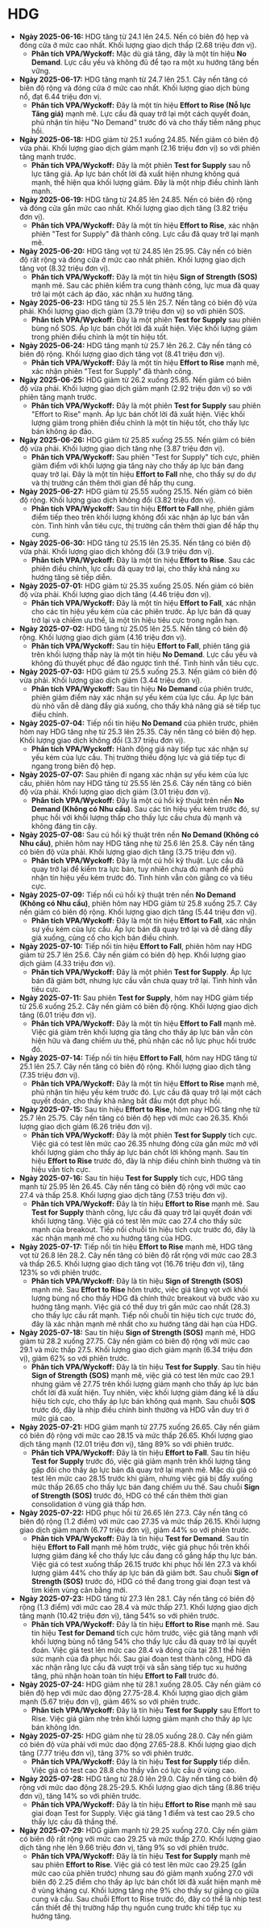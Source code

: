 # HDG

-   **Ngày 2025-06-16:** HDG tăng từ 24.1 lên 24.5. Nến có biên độ hẹp và đóng cửa ở mức cao nhất. Khối lượng giao dịch thấp (2.68 triệu đơn vị).
    -   **Phân tích VPA/Wyckoff:** Mặc dù giá tăng, đây là một tín hiệu **No Demand**. Lực cầu yếu và không đủ để tạo ra một xu hướng tăng bền vững.
-   **Ngày 2025-06-17:** HDG tăng mạnh từ 24.7 lên 25.1. Cây nến tăng có biên độ rộng và đóng cửa ở mức cao nhất. Khối lượng giao dịch bùng nổ, đạt 6.44 triệu đơn vị.
    -   **Phân tích VPA/Wyckoff:** Đây là một tín hiệu **Effort to Rise (Nỗ lực Tăng giá)** mạnh mẽ. Lực cầu đã quay trở lại một cách quyết đoán, phủ nhận tín hiệu "No Demand" trước đó và cho thấy tiềm năng phục hồi.
-   **Ngày 2025-06-18:** HDG giảm từ 25.1 xuống 24.85. Nến giảm có biên độ vừa phải. Khối lượng giao dịch giảm mạnh (2.16 triệu đơn vị) so với phiên tăng mạnh trước.
    -   **Phân tích VPA/Wyckoff:** Đây là một phiên **Test for Supply** sau nỗ lực tăng giá. Áp lực bán chốt lời đã xuất hiện nhưng không quá mạnh, thể hiện qua khối lượng giảm. Đây là một nhịp điều chỉnh lành mạnh.
- **Ngày 2025-06-19:** HDG tăng từ 24.85 lên 24.85. Nến có biên độ rộng và đóng cửa gần mức cao nhất. Khối lượng giao dịch tăng (3.82 triệu đơn vị).
    - **Phân tích VPA/Wyckoff:** Đây là một tín hiệu **Effort to Rise**, xác nhận phiên "Test for Supply" đã thành công. Lực cầu đã quay trở lại mạnh mẽ.
- **Ngày 2025-06-20:** HDG tăng vọt từ 24.85 lên 25.95. Cây nến có biên độ rất rộng và đóng cửa ở mức cao nhất phiên. Khối lượng giao dịch tăng vọt (8.32 triệu đơn vị).
    - **Phân tích VPA/Wyckoff:** Đây là một tín hiệu **Sign of Strength (SOS)** mạnh mẽ. Sau các phiên kiểm tra cung thành công, lực mua đã quay trở lại một cách áp đảo, xác nhận xu hướng tăng.
- **Ngày 2025-06-23:** HDG tăng từ 25.5 lên 25.7. Nến tăng có biên độ vừa phải. Khối lượng giao dịch giảm (3.79 triệu đơn vị) so với phiên SOS.
    - **Phân tích VPA/Wyckoff:** Đây là một phiên **Test for Supply** sau phiên bùng nổ SOS. Áp lực bán chốt lời đã xuất hiện. Việc khối lượng giảm trong phiên điều chỉnh là một tín hiệu tốt.
- **Ngày 2025-06-24:** HDG tăng mạnh từ 25.7 lên 26.2. Cây nến tăng có biên độ rộng. Khối lượng giao dịch tăng vọt (8.41 triệu đơn vị).
    - **Phân tích VPA/Wyckoff:** Đây là một tín hiệu **Effort to Rise** mạnh mẽ, xác nhận phiên "Test for Supply" đã thành công.
- **Ngày 2025-06-25:** HDG giảm từ 26.2 xuống 25.85. Nến giảm có biên độ vừa phải. Khối lượng giao dịch giảm mạnh (2.92 triệu đơn vị) so với phiên tăng mạnh trước.
    - **Phân tích VPA/Wyckoff:** Đây là một phiên **Test for Supply** sau phiên "Effort to Rise" mạnh. Áp lực bán chốt lời đã xuất hiện. Việc khối lượng giảm trong phiên điều chỉnh là một tín hiệu tốt, cho thấy lực bán không áp đảo.
- **Ngày 2025-06-26:** HDG giảm từ 25.85 xuống 25.55. Nến giảm có biên độ vừa phải. Khối lượng giao dịch tăng nhẹ (3.87 triệu đơn vị).
    - **Phân tích VPA/Wyckoff:** Sau phiên "Test for Supply" tích cực, phiên giảm điểm với khối lượng gia tăng này cho thấy áp lực bán đang quay trở lại. Đây là một tín hiệu **Effort to Fall** nhẹ, cho thấy sự do dự và thị trường cần thêm thời gian để hấp thụ cung.
- **Ngày 2025-06-27:** HDG giảm từ 25.55 xuống 25.15. Nến giảm có biên độ rộng. Khối lượng giao dịch không đổi (3.82 triệu đơn vị).
    - **Phân tích VPA/Wyckoff:** Sau tín hiệu **Effort to Fall** nhẹ, phiên giảm điểm tiếp theo trên khối lượng không đổi xác nhận áp lực bán vẫn còn. Tình hình vẫn tiêu cực, thị trường cần thêm thời gian để hấp thụ cung.
- **Ngày 2025-06-30:** HDG tăng từ 25.15 lên 25.35. Nến tăng có biên độ vừa phải. Khối lượng giao dịch không đổi (3.9 triệu đơn vị).
    - **Phân tích VPA/Wyckoff:** Đây là một tín hiệu **Effort to Rise**. Sau các phiên điều chỉnh, lực cầu đã quay trở lại, cho thấy khả năng xu hướng tăng sẽ tiếp diễn.
- **Ngày 2025-07-01:** HDG giảm từ 25.35 xuống 25.05. Nến giảm có biên độ vừa phải. Khối lượng giao dịch tăng (4.46 triệu đơn vị).
    - **Phân tích VPA/Wyckoff:** Đây là một tín hiệu **Effort to Fall**, xác nhận cho các tín hiệu yếu kém của các phiên trước. Áp lực bán đã quay trở lại và chiếm ưu thế, là một tín hiệu tiêu cực trong ngắn hạn.
- **Ngày 2025-07-02:** HDG tăng từ 25.05 lên 25.5. Nến tăng có biên độ rộng. Khối lượng giao dịch giảm (4.16 triệu đơn vị).
    - **Phân tích VPA/Wyckoff:** Sau tín hiệu **Effort to Fall**, phiên tăng giá trên khối lượng thấp này là một tín hiệu **No Demand**. Lực cầu yếu và không đủ thuyết phục để đảo ngược tình thế. Tình hình vẫn tiêu cực.
- **Ngày 2025-07-03:** HDG giảm từ 25.5 xuống 25.3. Nến giảm có biên độ vừa phải. Khối lượng giao dịch giảm (3.44 triệu đơn vị).
    - **Phân tích VPA/Wyckoff:** Sau tín hiệu **No Demand** của phiên trước, phiên giảm điểm này xác nhận sự yếu kém của lực cầu. Áp lực bán dù nhỏ vẫn dễ dàng đẩy giá xuống, cho thấy khả năng giá sẽ tiếp tục điều chỉnh.
- **Ngày 2025-07-04:** Tiếp nối tín hiệu **No Demand** của phiên trước, phiên hôm nay HDG tăng nhẹ từ 25.3 lên 25.35. Cây nến tăng có biên độ hẹp. Khối lượng giao dịch không đổi (3.37 triệu đơn vị).
    - **Phân tích VPA/Wyckoff:** Hành động giá này tiếp tục xác nhận sự yếu kém của lực cầu. Thị trường thiếu động lực và giá tiếp tục đi ngang trong biên độ hẹp.
- **Ngày 2025-07-07:** Sau phiên đi ngang xác nhận sự yếu kém của lực cầu, phiên hôm nay HDG tăng từ 25.55 lên 25.6. Cây nến tăng có biên độ vừa phải. Khối lượng giao dịch giảm (3.01 triệu đơn vị).
    - **Phân tích VPA/Wyckoff:** Đây là một cú hồi kỹ thuật trên nền **No Demand (Không có Nhu cầu)**. Sau các tín hiệu yếu kém trước đó, sự phục hồi với khối lượng thấp cho thấy lực cầu chưa đủ mạnh và không đáng tin cậy.
- **Ngày 2025-07-08:** Sau cú hồi kỹ thuật trên nền **No Demand (Không có Nhu cầu)**, phiên hôm nay HDG tăng nhẹ từ 25.6 lên 25.8. Cây nến tăng có biên độ vừa phải. Khối lượng giao dịch tăng (3.75 triệu đơn vị).
    - **Phân tích VPA/Wyckoff:** Đây là một cú hồi kỹ thuật. Lực cầu đã quay trở lại để kiểm tra lực bán, tuy nhiên chưa đủ mạnh để phủ nhận tín hiệu yếu kém trước đó. Tình hình vẫn còn giằng co và tiêu cực.
- **Ngày 2025-07-09:** Tiếp nối cú hồi kỹ thuật trên nền **No Demand (Không có Nhu cầu)**, phiên hôm nay HDG giảm từ 25.8 xuống 25.7. Cây nến giảm có biên độ rộng. Khối lượng giao dịch tăng (5.44 triệu đơn vị).
    - **Phân tích VPA/Wyckoff:** Đây là một tín hiệu **Effort to Fall**, xác nhận sự yếu kém của lực cầu. Áp lực bán đã quay trở lại và dễ dàng đẩy giá xuống, củng cố cho kịch bản điều chỉnh.
- **Ngày 2025-07-10:** Tiếp nối tín hiệu **Effort to Fall**, phiên hôm nay HDG giảm từ 25.7 lên 25.6. Cây nến giảm có biên độ hẹp. Khối lượng giao dịch giảm (4.33 triệu đơn vị).
    - **Phân tích VPA/Wyckoff:** Đây là một phiên **Test for Supply**. Áp lực bán đã giảm bớt, nhưng lực cầu vẫn chưa quay trở lại. Tình hình vẫn tiêu cực.
- **Ngày 2025-07-11:** Sau phiên **Test for Supply**, hôm nay HDG giảm tiếp từ 25.6 xuống 25.2. Cây nến giảm có biên độ rộng. Khối lượng giao dịch tăng (6.01 triệu đơn vị).
    - **Phân tích VPA/Wyckoff:** Đây là một tín hiệu **Effort to Fall** mạnh mẽ. Việc giá giảm trên khối lượng gia tăng cho thấy áp lực bán vẫn còn hiện hữu và đang chiếm ưu thế, phủ nhận các nỗ lực phục hồi trước đó.
- **Ngày 2025-07-14:** Tiếp nối tín hiệu **Effort to Fall**, hôm nay HDG tăng từ 25.1 lên 25.7. Cây nến tăng có biên độ rộng. Khối lượng giao dịch tăng (7.35 triệu đơn vị).
    - **Phân tích VPA/Wyckoff:** Đây là một tín hiệu **Effort to Rise** mạnh mẽ, phủ nhận tín hiệu yếu kém trước đó. Lực cầu đã quay trở lại một cách quyết đoán, cho thấy khả năng bắt đầu một đợt phục hồi.
- **Ngày 2025-07-15:** Sau tín hiệu **Effort to Rise**, hôm nay HDG tăng nhẹ từ 25.7 lên 25.75. Cây nến tăng có biên độ hẹp với mức cao 26.35. Khối lượng giao dịch giảm (6.26 triệu đơn vị).
    - **Phân tích VPA/Wyckoff:** Đây là một phiên **Test for Supply** tích cực. Việc giá có test lên mức cao 26.35 nhưng đóng cửa gần mức mở với khối lượng giảm cho thấy áp lực bán chốt lời không mạnh. Sau tín hiệu **Effort to Rise** trước đó, đây là nhịp điều chỉnh bình thường và tín hiệu vẫn tích cực.
- **Ngày 2025-07-16:** Sau tín hiệu **Test for Supply** tích cực, HDG tăng mạnh từ 25.95 lên 26.45. Cây nến tăng có biên độ rộng với mức cao 27.4 và thấp 25.8. Khối lượng giao dịch tăng (7.53 triệu đơn vị).
    - **Phân tích VPA/Wyckoff:** Đây là tín hiệu **Effort to Rise** mạnh mẽ. Sau **Test for Supply** thành công, lực cầu đã quay trở lại quyết đoán với khối lượng tăng. Việc giá có test lên mức cao 27.4 cho thấy sức mạnh của breakout. Tiếp nối chuỗi tín hiệu tích cực trước đó, đây là xác nhận mạnh mẽ cho xu hướng tăng của HDG.
- **Ngày 2025-07-17:** Tiếp nối tín hiệu **Effort to Rise** mạnh mẽ, HDG tăng vọt từ 26.8 lên 28.2. Cây nến tăng có biên độ rất rộng với mức cao 28.3 và thấp 26.5. Khối lượng giao dịch tăng vọt (16.76 triệu đơn vị), tăng 123% so với phiên trước.
    - **Phân tích VPA/Wyckoff:** Đây là tín hiệu **Sign of Strength (SOS)** mạnh mẽ. Sau **Effort to Rise** hôm trước, việc giá tăng vọt với khối lượng bùng nổ cho thấy HDG đã chính thức breakout và bước vào xu hướng tăng mạnh. Việc giá có thể duy trì gần mức cao nhất (28.3) cho thấy lực cầu rất mạnh. Tiếp nối chuỗi tín hiệu tích cực trước đó, đây là xác nhận mạnh mẽ nhất cho xu hướng tăng dài hạn của HDG.
- **Ngày 2025-07-18:** Sau tín hiệu **Sign of Strength (SOS)** mạnh mẽ, HDG giảm từ 28.2 xuống 27.75. Cây nến giảm có biên độ rộng với mức cao 29.1 và mức thấp 27.5. Khối lượng giao dịch giảm mạnh (6.34 triệu đơn vị), giảm 62% so với phiên trước.
    - **Phân tích VPA/Wyckoff:** Đây là tín hiệu **Test for Supply**. Sau tín hiệu **Sign of Strength (SOS)** mạnh mẽ, việc giá có test lên mức cao 29.1 nhưng giảm về 27.75 trên khối lượng giảm mạnh cho thấy áp lực bán chốt lời đã xuất hiện. Tuy nhiên, việc khối lượng giảm đáng kể là dấu hiệu tích cực, cho thấy áp lực bán không quá mạnh. Sau chuỗi **SOS** trước đó, đây là nhịp điều chỉnh bình thường và HDG vẫn duy trì ở mức giá cao.
- **Ngày 2025-07-21:** HDG giảm mạnh từ 27.75 xuống 26.65. Cây nến giảm có biên độ rộng với mức cao 28.15 và mức thấp 26.65. Khối lượng giao dịch tăng mạnh (12.01 triệu đơn vị), tăng 89% so với phiên trước.
    - **Phân tích VPA/Wyckoff:** Đây là tín hiệu **Effort to Fall**. Sau tín hiệu **Test for Supply** trước đó, việc giá giảm mạnh trên khối lượng tăng gấp đôi cho thấy áp lực bán đã quay trở lại mạnh mẽ. Mặc dù giá có test lên mức cao 28.15 trước khi giảm, nhưng việc giá bị đẩy xuống mức thấp 26.65 cho thấy lực bán đang chiếm ưu thế. Sau chuỗi **Sign of Strength (SOS)** trước đó, HDG có thể cần thêm thời gian consolidation ở vùng giá thấp hơn.
- **Ngày 2025-07-22:** HDG phục hồi từ 26.65 lên 27.3. Cây nến tăng có biên độ rộng (1.2 điểm) với mức cao 27.35 và mức thấp 26.15. Khối lượng giao dịch giảm mạnh (6.77 triệu đơn vị), giảm 44% so với phiên trước.
    - **Phân tích VPA/Wyckoff:** Đây là tín hiệu **Test for Demand**. Sau tín hiệu **Effort to Fall** mạnh mẽ hôm trước, việc giá phục hồi trên khối lượng giảm đáng kể cho thấy lực cầu đang cố gắng hấp thụ lực bán. Việc giá có test xuống thấp 26.15 trước khi phục hồi lên 27.3 và khối lượng giảm 44% cho thấy áp lực bán đã giảm bớt. Sau chuỗi **Sign of Strength (SOS)** trước đó, HDG có thể đang trong giai đoạn test và tìm kiếm vùng cân bằng mới.
- **Ngày 2025-07-23:** HDG tăng từ 27.3 lên 28.1. Cây nến tăng có biên độ rộng (1.3 điểm) với mức cao 28.4 và mức thấp 27.1. Khối lượng giao dịch tăng mạnh (10.42 triệu đơn vị), tăng 54% so với phiên trước.
    - **Phân tích VPA/Wyckoff:** Đây là tín hiệu **Effort to Rise** mạnh mẽ. Sau tín hiệu **Test for Demand** tích cực hôm trước, việc giá tăng mạnh với khối lượng bùng nổ tăng 54% cho thấy lực cầu đã quay trở lại quyết đoán. Việc giá test lên mức cao 28.4 và đóng cửa tại 28.1 thể hiện sức mạnh của đà phục hồi. Sau giai đoạn test thành công, HDG đã xác nhận rằng lực cầu đã vượt trội và sẵn sàng tiếp tục xu hướng tăng, phủ nhận hoàn toàn tín hiệu **Effort to Fall** trước đó.
- **Ngày 2025-07-24:** HDG giảm nhẹ từ 28.1 xuống 28.05. Cây nến giảm có biên độ hẹp với mức dao động 27.75-28.4. Khối lượng giao dịch giảm mạnh (5.67 triệu đơn vị), giảm 46% so với phiên trước.
    - **Phân tích VPA/Wyckoff:** Đây là tín hiệu **Test for Supply** sau Effort to Rise. Việc giá giảm nhẹ trên khối lượng giảm mạnh cho thấy áp lực bán không lớn.
- **Ngày 2025-07-25:** HDG giảm nhẹ từ 28.05 xuống 28.0. Cây nến giảm có biên độ vừa phải với mức dao động 27.65-28.8. Khối lượng giao dịch tăng (7.77 triệu đơn vị), tăng 37% so với phiên trước.
    - **Phân tích VPA/Wyckoff:** Đây là tín hiệu **Test for Supply** tiếp diễn. Việc giá có test cao 28.8 cho thấy vẫn có lực cầu ở vùng cao.
- **Ngày 2025-07-28:** HDG tăng từ 28.0 lên 29.0. Cây nến tăng có biên độ rộng với mức dao động 28.25-29.5. Khối lượng giao dịch tăng (8.86 triệu đơn vị), tăng 14% so với phiên trước.
    - **Phân tích VPA/Wyckoff:** Đây là tín hiệu **Effort to Rise** mạnh mẽ sau giai đoạn Test for Supply. Việc giá tăng 1 điểm và test cao 29.5 cho thấy lực cầu đã thắng thế.
- **Ngày 2025-07-29:** HDG giảm mạnh từ 29.25 xuống 27.0. Cây nến giảm có biên độ rất rộng với mức cao 29.25 và mức thấp 27.0. Khối lượng giao dịch tăng nhẹ lên 9.66 triệu đơn vị, tăng 9% so với phiên trước.
    - **Phân tích VPA/Wyckoff:** Đây là tín hiệu **Test for Supply** mạnh mẽ sau phiên **Effort to Rise**. Việc giá có test lên mức cao 29.25 (gần mức cao của phiên trước) nhưng sau đó giảm mạnh xuống 27.0 với biên độ 2.25 điểm cho thấy áp lực bán chốt lời đã xuất hiện mạnh mẽ ở vùng kháng cự. Khối lượng tăng nhẹ 9% cho thấy sự giằng co giữa cung và cầu. Sau chuỗi Effort to Rise trước đó, đây có thể là nhịp test cần thiết để thị trường hấp thụ nguồn cung trước khi tiếp tục xu hướng tăng.


